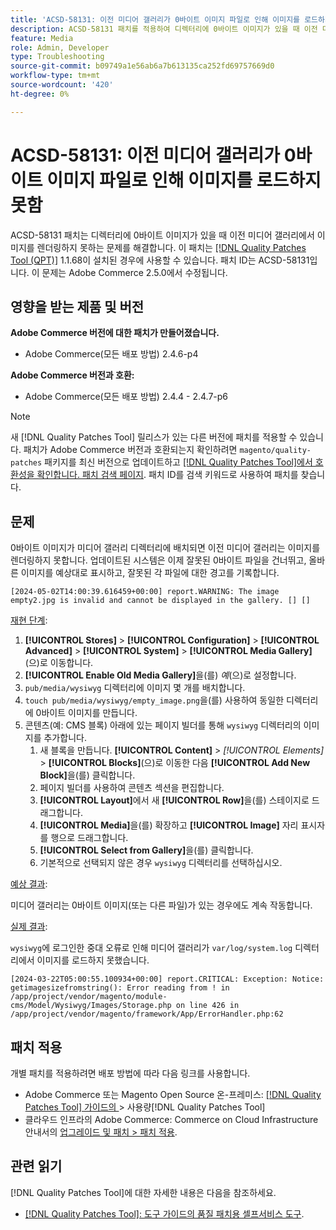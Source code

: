 ```yaml
---
title: 'ACSD-58131: 이전 미디어 갤러리가 0바이트 이미지 파일로 인해 이미지를 로드하지 못함'
description: ACSD-58131 패치를 적용하여 디렉터리에 0바이트 이미지가 있을 때 이전 미디어 갤러리에서 이미지를 렌더링하지 못하는 Adobe Commerce 문제를 해결합니다.
feature: Media
role: Admin, Developer
type: Troubleshooting
source-git-commit: b09749a1e56ab6a7b613135ca252fd69757669d0
workflow-type: tm+mt
source-wordcount: '420'
ht-degree: 0%

---
```



# ACSD-58131: 이전 미디어 갤러리가 0바이트 이미지 파일로 인해 이미지를 로드하지 못함

ACSD-58131 패치는 디렉터리에 0바이트 이미지가 있을 때 이전 미디어 갤러리에서 이미지를 렌더링하지 못하는 문제를 해결합니다. 이 패치는 [[!DNL Quality Patches Tool (QPT)]](/help/tools/quality-patches-tool/quality-patches-tool-to-self-serve-quality-patches.md) 1.1.68이 설치된 경우에 사용할 수 있습니다. 패치 ID는 ACSD-58131입니다. 이 문제는 Adobe Commerce 2.5.0에서 수정됩니다.

## 영향을 받는 제품 및 버전

**Adobe Commerce 버전에 대한 패치가 만들어졌습니다.**

* Adobe Commerce(모든 배포 방법) 2.4.6-p4

**Adobe Commerce 버전과 호환:**

* Adobe Commerce(모든 배포 방법) 2.4.4 - 2.4.7-p6

>[!NOTE]
>
>새 [!DNL Quality Patches Tool] 릴리스가 있는 다른 버전에 패치를 적용할 수 있습니다. 패치가 Adobe Commerce 버전과 호환되는지 확인하려면 `magento/quality-patches` 패키지를 최신 버전으로 업데이트하고 [[!DNL Quality Patches Tool]에서 호환성을 확인합니다. 패치 검색 페이지](https://experienceleague.adobe.com/tools/commerce-quality-patches/index.html?lang=ko). 패치 ID를 검색 키워드로 사용하여 패치를 찾습니다.

## 문제

0바이트 이미지가 미디어 갤러리 디렉터리에 배치되면 이전 미디어 갤러리는 이미지를 렌더링하지 못합니다. 업데이트된 시스템은 이제 잘못된 0바이트 파일을 건너뛰고, 올바른 이미지를 예상대로 표시하고, 잘못된 각 파일에 대한 경고를 기록합니다.

```
[2024-05-02T14:00:39.616459+00:00] report.WARNING: The image empty2.jpg is invalid and cannot be displayed in the gallery. [] []
```

<u>재현 단계</u>:

1. **[!UICONTROL Stores]** > **[!UICONTROL Configuration]** > **[!UICONTROL Advanced]** > **[!UICONTROL System]** > **[!UICONTROL Media Gallery]**(으)로 이동합니다.
1. **[!UICONTROL Enable Old Media Gallery]**&#x200B;을(를) *예*(으)로 설정합니다.
1. `pub/media/wysiwyg` 디렉터리에 이미지 몇 개를 배치합니다.
1. `touch pub/media/wysiwyg/empty_image.png`을(를) 사용하여 동일한 디렉터리에 0바이트 이미지를 만듭니다.
1. 콘텐츠(예: CMS 블록) 아래에 있는 페이지 빌더를 통해 `wysiwyg` 디렉터리의 이미지를 추가합니다.
   1. 새 블록을 만듭니다. **[!UICONTROL Content]** > *[!UICONTROL Elements]* > **[!UICONTROL Blocks]**(으)로 이동한 다음 **[!UICONTROL Add New Block]**&#x200B;을(를) 클릭합니다.
   1. 페이지 빌더를 사용하여 콘텐츠 섹션을 편집합니다.
   1. **[!UICONTROL Layout]**&#x200B;에서 새 **[!UICONTROL Row]**&#x200B;을(를) 스테이지로 드래그합니다.
   1. **[!UICONTROL Media]**&#x200B;을(를) 확장하고 **[!UICONTROL Image]** 자리 표시자를 행으로 드래그합니다.
   1. **[!UICONTROL Select from Gallery]**&#x200B;을(를) 클릭합니다.
   1. 기본적으로 선택되지 않은 경우 `wysiwyg` 디렉터리를 선택하십시오.

<u>예상 결과</u>:

미디어 갤러리는 0바이트 이미지(또는 다른 파일)가 있는 경우에도 계속 작동합니다.

<u>실제 결과</u>:

`wysiwyg`에 로그인한 중대 오류로 인해 미디어 갤러리가 `var/log/system.log` 디렉터리에서 이미지를 로드하지 못했습니다.

```
[2024-03-22T05:00:55.100934+00:00] report.CRITICAL: Exception: Notice: getimagesizefromstring(): Error reading from ! in /app/project/vendor/magento/module-cms/Model/Wysiwyg/Images/Storage.php on line 426 in /app/project/vendor/magento/framework/App/ErrorHandler.php:62
```

## 패치 적용

개별 패치를 적용하려면 배포 방법에 따라 다음 링크를 사용합니다.

* Adobe Commerce 또는 Magento Open Source 온-프레미스: [[!DNL Quality Patches Tool]  가이드의 ](/help/tools/quality-patches-tool/usage.md)> 사용량[!DNL Quality Patches Tool]
* 클라우드 인프라의 Adobe Commerce: Commerce on Cloud Infrastructure 안내서의 [업그레이드 및 패치 > 패치 적용](https://experienceleague.adobe.com/docs/commerce-cloud-service/user-guide/develop/upgrade/apply-patches.html?lang=ko).

## 관련 읽기

[!DNL Quality Patches Tool]에 대한 자세한 내용은 다음을 참조하세요.

* [[!DNL Quality Patches Tool]: 도구 가이드의 품질 패치용 셀프서비스 도구](/help/tools/quality-patches-tool/quality-patches-tool-to-self-serve-quality-patches.md).
